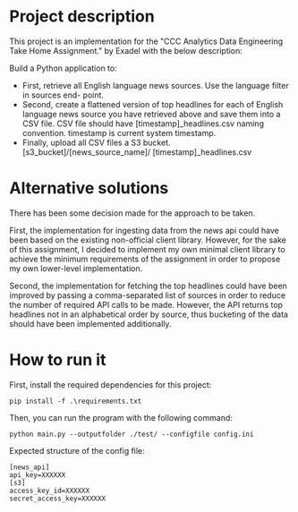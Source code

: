# Project description
This project is an implementation for the "CCC Analytics Data Engineering Take Home Assignment." by Exadel with the below description:

Build a Python application to:
- First, retrieve all English language news sources. Use the language filter in
sources end- point.
- Second, create a flattened version of top headlines for each of English language
news source you have retrieved above and save them into a CSV file. CSV file
should have [timestamp]_headlines.csv naming convention. timestamp is current
system timestamp.
- Finally, upload all CSV files a S3 bucket.
[s3_bucket]/[news_source_name]/ [timestamp]_headlines.csv

# Alternative solutions
There has been some decision made for the approach to be taken.

First, the implementation for ingesting data from the news api could have been based on the existing non-official client library. However, for the sake of this assignment, I decided to implement my own minimal client library to achieve the minimum requirements of the assignment in order to propose my own lower-level implementation.

Second, the implementation for fetching the top headlines could have been improved by passing a comma-separated list of sources in order to reduce the number of required API calls to be made. However, the API returns top headlines not in an alphabetical order by source, thus bucketing of the data should have been implemented additionally.

# How to run it
First, install the required dependencies for this project:
```
pip install -f .\requirements.txt
```

Then, you can run the program with the following command: 
```
python main.py --outputfolder ./test/ --configfile config.ini
```

Expected structure of the config file:
```
[news_api]
api_key=XXXXXX
[s3]
access_key_id=XXXXXX
secret_access_key=XXXXXX
```